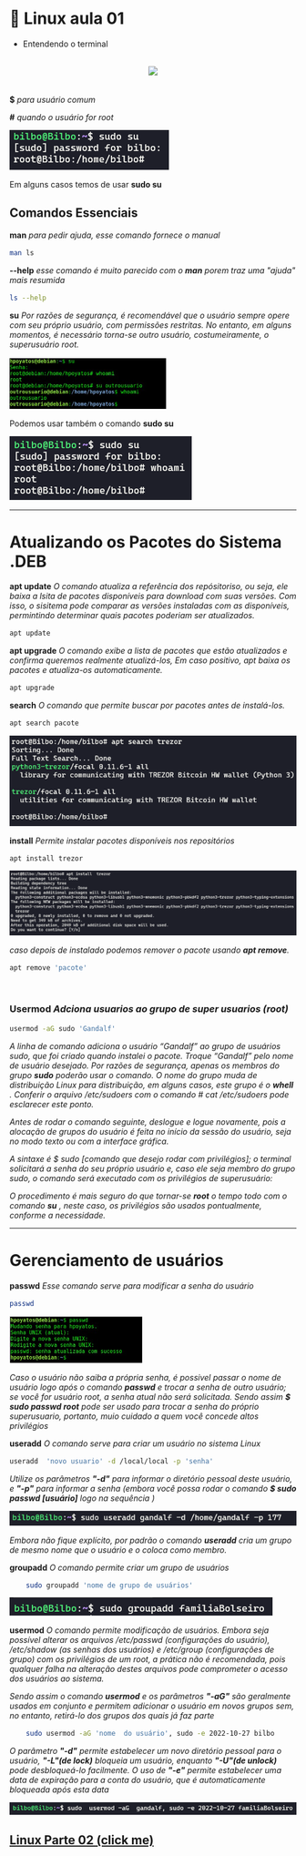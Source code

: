 # 🐧 Linux aula 01

+ Entendendo o terminal
<br>

<div style="text-align:center">
<img src="https://media.giphy.com/media/3og0ICG4WxdKSRzE3K/giphy.gif" style="width:250px" >
</div>
<br>

**$**  *para usuário comum*

**#** *quando o usuário for root*

<img src="../img/terminal-exemplo01.png">

Em alguns casos temos de usar **sudo su**

## Comandos Essenciais

**man**  *para pedir ajuda, esse comando fornece o manual*
```sh
man ls
```
**--help** *esse comando é muito parecido com o **man** porem traz uma "ajuda" mais resumida*
```sh
ls --help
```
**su** *Por razões de segurança, é recomendável que o usuário sempre opere com seu próprio usuário, com permissões restritas. No entanto, em alguns momentos, é necessário torna-se outro usuário, costumeiramente, o superusuário root.*

<img src="../img/terminal-exemplo02.png" >

<br>

Podemos usar também o comando **sudo su**

<img src="../img/terminal-exemplo03.png">

<hr>

# Atualizando os Pacotes do Sistema **.DEB**

**apt update** *O comando atualiza a referência dos repósitoriso, ou seja, ele baixa a lsita de pacotes disponíveis para download com suas versões. Com isso, o sisitema pode comparar as versões instaladas com as disponíveis, permintindo determinar quais pacotes poderiam ser atualizados.*
```sh
apt update
```


**apt upgrade** *O comando exibe a lista de pacotes que estão atualizados e confirma queremos realmente atualizá-los, Em caso positivo, apt baixa os pacotes e atualiza-os automaticamente.*
```sh
apt upgrade
```

**search** *O comando que permite buscar por pacotes antes de instalá-los.*
```sh
apt search pacote
```
<img src="../img/terminal-exemplo04.png">

<br>

**install** *Permite instalar pacotes disponíveis nos repositórios*
```sh
apt install trezor
```
<img src="../img/terminal-exemplo05.png">

*caso depois de instalado podemos remover o pacote usando **apt remove**.*
```sh
apt remove 'pacote'
```

<br>

### **Usermod** *Adciona usuarios ao grupo de super usuarios (root)*
```sh
usermod -aG sudo 'Gandalf'
```
*A linha de comando adiciona o usuário “Gandalf” ao grupo de usuários sudo, que foi criado quando instalei o pacote. Troque “Gandalf” pelo nome de usuário desejado. Por razões de segurança, apenas os membros do grupo **sudo**  poderão usar o comando. O nome do grupo muda de distribuição Linux para distribuição, em alguns casos, este grupo é o **whell** . Conferir o arquivo /etc/sudoers com o comando # cat /etc/sudoers pode esclarecer este ponto.*

*Antes de rodar o comando seguinte, deslogue e logue novamente, pois a alocação de grupos do usuário é feita no início da sessão do usuário, seja no modo texto ou com a interface gráfica.*

*A sintaxe é $ sudo [comando que desejo rodar com privilégios]; o terminal solicitará a senha do seu próprio usuário e, caso ele seja membro do grupo sudo, o comando será executado com os privilégios de superusuário:*

*O procedimento é mais seguro do que tornar-se **root**  o tempo todo com o comando **su** , neste caso, os privilégios são usados pontualmente, conforme a necessidade.*

<strong><hr></strong>

# Gerenciamento de usuários

**passwd** *Esse comando serve para modificar a senha do usuário*
```sh
passwd
```
<img src="../img/terminal-exemplo06.png">

*Caso o usuário não saiba a própria senha, é possivel passar o nome de usuário logo após o comando **passwd** e trocar a senha de outro usuário; se você for usuário root, a senha atual não será solicitada. Sendo assim **$ sudo passwd root** pode ser usado para trocar a senha do próprio superusuario, portanto, muio cuidado a quem você concede altos privilégios*

**useradd** *O comando serve para criar um usuário no sistema Linux*
```sh
useradd  'novo usuario' -d /local/local -p 'senha'
```
*Utilize os parâmetros **"-d"** para informar o diretório pessoal deste usuário, e **"-p"** para informar a senha  (embora você possa rodar o comando **$ sudo passwd [usuário]** logo na sequência )*

<img src="../img/terminal-exemplo07-pt1.png">

*Embora não fique explícito, por padrão o comando **useradd** cria um grupo de mesmo nome que o usuário e o coloca como membro.*

**groupadd** *O comando permite criar um grupo de usuários*
```sh
    sudo groupadd 'nome de grupo de usuários' 
```
<img src="../img/terminal-exemplo07-pt2.png">

<br>

**usermod** *O comando permite modificação de usuários. Embora seja possível alterar os arquivos /etc/passwd (configurações do usuário), /etc/shadow (as senhas dos usuários) e /etc/group (configurações de grupo) com os privilégios de um root, a prática não é recomendada, pois qualquer falha na alteração destes arquivos pode comprometer o acesso dos usuários ao sistema.*

*Sendo assim o comando **usermod** e os parâmetros **"-aG"** são geralmente usados em conjunto e permitem adicionar o usuário em novos grupos sem, no entanto, retirá-lo dos grupos dos quais já faz parte*
```sh
    sudo usermod -aG 'nome  do usuário', sudo -e 2022-10-27 bilbo
```
*O parâmetro **"-d"**  permite estabelecer um novo diretório pessoal para o usuário, **"-L"(de lock)** bloqueia um usuário, enquanto **"-U"(de unlock)** pode  desbloqueá-lo facilmente. O uso de **"-e"** permite estabelecer uma data de expiração para a conta do usuário, que é automaticamente bloqueada após esta data*

<img src="../img/terminal-exemplo07-pt3.png">

<br>

## [Linux Parte 02 (click me)](https://github.com/GabrielFerretto/programming_studies/blob/main/Linux-Fundamentos/mod/001-pt02.md "A parte 2 dos estudos ")

